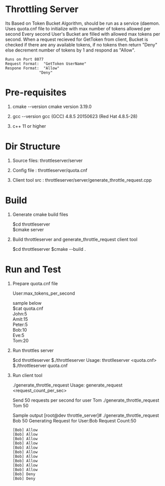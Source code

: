 # Throttling Server
  Its Based on Token Bucket Algorithm, should be run as a service (daemon.
  Uses quota.cnf file to initialize with max number of tokens allowed per second
  Every second User's Bucket are filled with allowed max tokens per second.
  When a request recieved for GetToken from client, Bucket is checked if there 
  are any available tokens, if no tokens then return "Deny" else decrement number of
  tokens by 1 and respond as "Allow".  

    Runs on Port 8077   
    Request Format:  "GetToken UserName"  
    Respone Format:  "Allow"   
                   "Deny"  


# Pre-requisites

  1. cmake --version
   cmake version 3.19.0

  2. gcc --version
   gcc (GCC) 4.8.5 20150623 (Red Hat 4.8.5-28)
  
  3. c++ 11 or higher

# Dir Structure

  1. Source files: throttleserver/server

  2. Config file : throttleserver/quota.cnf

  3. Client tool src : throttleserver/server/generate_throttle_request.cpp

    
# Build

  1. Generate cmake build files  

     $cd throttleserver  
     $cmake server

  2. Build  throttleserver and generate_throttle_request client tool

     $cd throttleserver
     $cmake --build . 

# Run and Test

   1. Prepare quota.cnf file
   
        User:max_tokens_per_second   
      
      sample below  
      $cat quota.cnf  
      John:5  
      Amit:15  
      Peter:5  
      Bob:10  
      Eve:5  
      Tom:20  
      

   2. Run throttles server

      $cd throttleserver 
      $./throttleserver 
      Usage: throtlleserver <quota.cnf>
      $./throttleserver quota.cnf

   3. Run client tool
      
      ./generate_throttle_request 
      Usage: generate_request <user> <request_count_per_sec>
      
      Send 50 requests per second for user Tom
      ./generate_throttle_request Tom 50
      
      Sample output
      [root@dev throttle_server]# ./generate_throttle_request Bob 50
      Generating Request for User:Bob Request Count:50
      
          [Bob] Allow   
          [Bob] Allow
          [Bob] Allow
          [Bob] Allow
          [Bob] Allow
          [Bob] Allow
          [Bob] Allow
          [Bob] Allow
          [Bob] Allow
          [Bob] Allow
          [Bob] Deny
          [Bob] Deny
  

